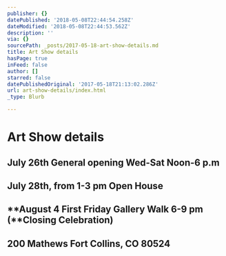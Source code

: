 ```yaml
---
publisher: {}
datePublished: '2018-05-08T22:44:54.258Z'
dateModified: '2018-05-08T22:44:53.562Z'
description: ''
via: {}
sourcePath: _posts/2017-05-18-art-show-details.md
title: Art Show details
hasPage: true
inFeed: false
author: []
starred: false
datePublishedOriginal: '2017-05-18T21:13:02.286Z'
url: art-show-details/index.html
_type: Blurb

---
```

# Art Show details

## **July 26th** General opening Wed-Sat Noon-6 p.m 

## **July 28th, from 1-3 pm Open House**

## **August 4 First Friday Gallery Walk 6-9 pm (**Closing Celebration)

## 200 Mathews Fort Collins, CO 80524